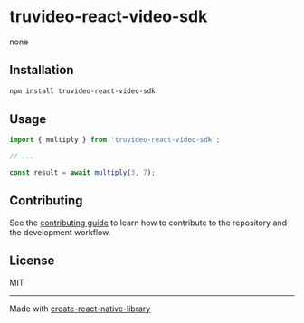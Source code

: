 # truvideo-react-video-sdk

none

## Installation

```sh
npm install truvideo-react-video-sdk
```

## Usage


```js
import { multiply } from 'truvideo-react-video-sdk';

// ...

const result = await multiply(3, 7);
```


## Contributing

See the [contributing guide](CONTRIBUTING.md) to learn how to contribute to the repository and the development workflow.

## License

MIT

---

Made with [create-react-native-library](https://github.com/callstack/react-native-builder-bob)
